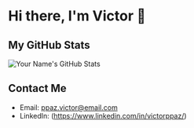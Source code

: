 # Hi there, I'm Victor 👋

## My GitHub Stats

![Your Name's GitHub Stats](https://github-readme-stats.vercel.app/api?username=vitinppaz&show_icons=true&theme=radical)



## Contact Me

- Email: ppaz.victor@email.com
- LinkedIn: (https://www.linkedin.com/in/victorppaz/)
